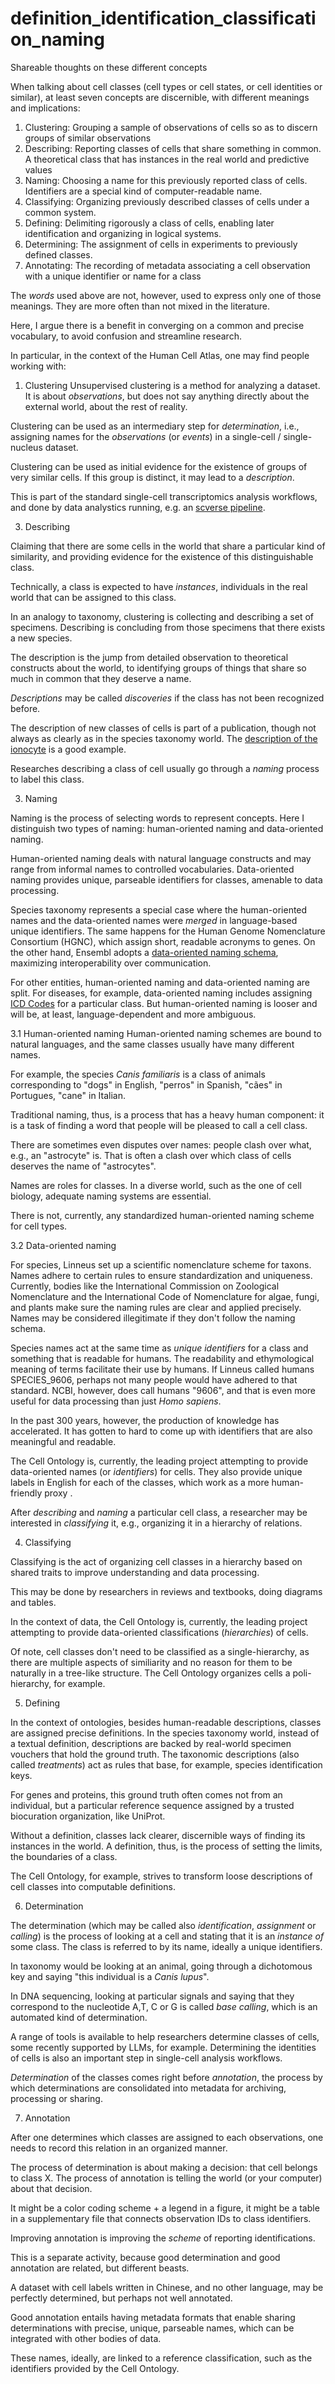 # definition_identification_classification_naming

Shareable thoughts on these different concepts


When talking about cell classes (cell types or cell states, or cell identities or similar), at least seven concepts are discernible, with different meanings and implications:

1. Clustering: Grouping a sample of observations of cells so as to discern groups of similar observations
2. Describing: Reporting classes of cells that share something in common. A theoretical class that has instances in the real world and predictive values
3. Naming: Choosing a name for this previously reported class of cells. Identifiers are a special kind of computer-readable name. 
4. Classifying: Organizing previously described classes of cells under a common system.
5. Defining: Delimiting rigorously a class of cells, enabling later identification and organizing in logical systems. 
6. Determining: The assignment of cells in experiments to previously defined classes. 
7. Annotating: The recording of metadata associating a cell observation with a unique identifier or name for a class

The  _words_ used above are not, however, used to express only one of those meanings. They are more often than not mixed in the literature. 

Here, I argue there is a benefit in converging on a common and precise vocabulary, to avoid confusion and streamline research. 

In particular, in the context of the Human Cell Atlas, one may find people working with: 

1. Clustering
  Unsupervised clustering is a method for analyzing a dataset. It is about _observations_, but does not say anything directly about the external world, about the rest of reality. 

  Clustering can be used as an intermediary step for _determination_,  i.e.,  assigning names for the  _observations_ (or _events_) in a single-cell / single-nucleus dataset.

  Clustering can be used as initial evidence for the existence of groups of very similar cells. If this group is distinct, it may lead to a _description_.


  This is part of the standard single-cell transcriptomics analysis workflows, and done by data analystics running, e.g. an [scverse pipeline](https://scverse-tutorials.readthedocs.io/en/latest/notebooks/basic-scrna-tutorial.html). 

  
 3. Describing

   Claiming that there are some cells in the world that share a particular kind of similarity, and providing evidence for the existence of this distinguishable class.
   
   Technically, a class is expected to have _instances_, individuals in the real world that can be assigned to this class. 

   In an analogy to taxonomy, clustering is collecting and describing a set of specimens. Describing is concluding from those specimens that there exists a new species.
   
   The description is the jump from detailed observation to theoretical constructs about the world, to identifying groups of things that share so much in common that they deserve a name. 

  _Descriptions_ may be called _discoveries_ if the class has not been recognized before. 

  The description of new classes of cells is part of a publication, though not always as clearly as in the species taxonomy world. The [description of the ionocyte](https://www.nature.com/articles/s41586-018-0393-7) is a good example. 

  Researches describing a class of cell usually go through a _naming_ process to label this class. 
   
 
3. Naming

Naming is the process of selecting words to represent concepts. Here I distinguish two types of naming: human-oriented naming and data-oriented naming. 

Human-oriented naming deals with natural language constructs and may range from informal names to controlled vocabularies. Data-oriented naming provides unique, parseable identifiers for classes, amenable to data processing. 

Species taxonomy represents a special case where the human-oriented names and the data-oriented names were _merged_ in language-based unique identifiers.
The same happens for the Human Genome Nomenclature Consortium (HGNC), which assign short, readable acronyms to genes. 
On the other hand, Ensembl adopts a [data-oriented naming schema](https://www.ensembl.org/info/genome/stable_ids/index.html), maximizing interoperability over communication. 

For other entities, human-oriented naming and data-oriented naming are split. 
For diseases, for example, data-oriented naming includes assigning [ICD Codes](https://en.wikipedia.org/wiki/International_Classification_of_Diseases) for a particular class. But human-oriented naming is looser and will be, at least, language-dependent and more ambiguous. 


3.1 Human-oriented naming 
  Human-oriented naming  schemes are bound to natural languages, and the same classes usually have many different names. 

  For example, the species _Canis familiaris_  is a class of animals corresponding to "dogs" in English, "perros" in Spanish, "cães" in Portugues, "cane" in Italian. 

  Traditional naming, thus, is a process that has a heavy human component: it is a task of finding a word that people will be pleased to call a cell class. 

  There are sometimes even disputes over names: people clash over what, e.g., an "astrocyte" is. That is often a clash over which class of cells deserves the name of "astrocytes". 

  Names are roles for classes. In a diverse world, such as the one of cell biology, adequate naming systems are essential. 
  
  There is not, currently, any standardized  human-oriented naming scheme for cell types. 

3.2 Data-oriented naming

For species, Linneus set up a scientific nomenclature scheme for taxons. Names adhere to certain rules to ensure standardization and uniqueness. Currently, bodies like the International Commission on Zoological Nomenclature and the International Code of Nomenclature for algae, fungi, and plants make sure the naming rules are clear and applied precisely. Names may be considered illegitimate if they don't follow the naming schema. 

Species names act at the same time as _unique identifiers_ for a class and something that is readable for humans. The readability and ethymological meaning of terms facilitate their use by humans. If Linneus called humans SPECIES_9606, perhaps not many people would have adhered to that standard. NCBI, however, does call humans "9606", and that is even more useful for data processing than just _Homo sapiens_.

In the past 300 years, however, the production of knowledge has accelerated. It has gotten to hard to come up with identifiers that are also meaningful and readable. 

The Cell Ontology is, currently, the leading project attempting to provide data-oriented names (or _identifiers_) for cells. They also provide unique labels in English for each of the classes, which work as a more human-friendly proxy . 


After _describing_ and _naming_ a particular cell class, a researcher may be interested in _classifying_ it, e.g., organizing it in a hierarchy of relations. 

4. Classifying

Classifying is the act of organizing cell classes in a hierarchy based on shared traits to improve understanding and data processing. 

This may be done by researchers in reviews and textbooks, doing diagrams and tables. 

In the context of data, the Cell Ontology is, currently, the leading project attempting to provide data-oriented classifications (_hierarchies_) of cells. 

Of note, cell classes don't need to be classified as a single-hierarchy, as there are multiple aspects of similiarity and no reason for them to be naturally in a tree-like structure. 
The Cell Ontology organizes cells a poli-hierarchy, for example. 

5. Defining

  In the context of ontologies, besides human-readable descriptions, classes are assigned precise definitions. 
  In the species taxonomy world, instead of a textual definition, descriptions are backed by real-world specimen vouchers that hold the ground truth.
  The taxonomic descriptions (also called _treatments_) act as rules that base, for example, species identification keys. 
  
  For genes and proteins, this ground truth often comes not from an individual, but a particular reference sequence assigned by a trusted biocuration organization, like UniProt.

  Without a definition, classes lack clearer, discernible ways of finding its instances in the world. A definition, thus, is the process of setting the limits, the boundaries of a class.
  
  The Cell Ontology, for example, strives to transform loose descriptions of cell classes into computable definitions. 
  
 6. Determination

The determination (which may be called also _identification_, _assignment_ or _calling_)  is the process of looking at a cell and stating that it is an _instance of_ some class. The class is referred to by its name, ideally a unique identifiers.

In taxonomy would be looking at an animal, going through a dichotomous key and saying "this individual is a _Canis lupus_". 

In DNA sequencing, looking at particular signals and saying that they correspond to the nucleotide A,T, C or G is called _base calling_, which is an automated kind of determination. 

A range of tools is available to help researchers determine classes of cells, some recently supported by LLMs, for example. Determining the identities of cells is also an important step in single-cell analysis workflows. 

_Determination_ of the classes comes right before _annotation_, the process by which determinations are consolidated into metadata for archiving, processing or sharing. 


7. Annotation 

After one determines which classes are assigned to each observations, one needs to record this relation in an organized manner. 

The process of determination is about making a decision: that cell belongs to class X. 
The process of annotation is telling the world (or your computer) about that decision. 

It might be a color coding scheme + a legend in a figure, it might be a table in a supplementary file that connects observation IDs to class identifiers. 

Improving annotation is improving the _scheme_ of reporting identifications. 

This is a separate activity, because good determination and good annotation are related, but different beasts. 

A dataset with cell labels written in Chinese, and no other language, may be perfectly determined, but perhaps not well annotated. 

Good annotation entails having metadata formats that enable sharing determinations with precise, unique, parseable names, which can be integrated with other bodies of data.

These names, ideally, are linked to a reference classification, such as the identifiers provided by the Cell Ontology. 




  
